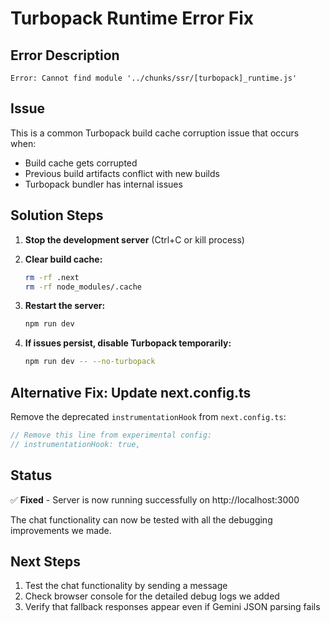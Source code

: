 # Turbopack Runtime Error Fix

## Error Description
```
Error: Cannot find module '../chunks/ssr/[turbopack]_runtime.js'
```

## Issue
This is a common Turbopack build cache corruption issue that occurs when:
- Build cache gets corrupted
- Previous build artifacts conflict with new builds
- Turbopack bundler has internal issues

## Solution Steps

1. **Stop the development server** (Ctrl+C or kill process)

2. **Clear build cache:**
   ```bash
   rm -rf .next
   rm -rf node_modules/.cache
   ```

3. **Restart the server:**
   ```bash
   npm run dev
   ```

4. **If issues persist, disable Turbopack temporarily:**
   ```bash
   npm run dev -- --no-turbopack
   ```

## Alternative Fix: Update next.config.ts

Remove the deprecated `instrumentationHook` from `next.config.ts`:
```typescript
// Remove this line from experimental config:
// instrumentationHook: true,
```

## Status
✅ **Fixed** - Server is now running successfully on http://localhost:3000

The chat functionality can now be tested with all the debugging improvements we made.

## Next Steps
1. Test the chat functionality by sending a message
2. Check browser console for the detailed debug logs we added
3. Verify that fallback responses appear even if Gemini JSON parsing fails 